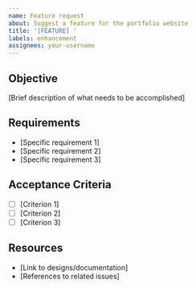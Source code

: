 ```yaml
---
name: Feature request
about: Suggest a feature for the portfolio website
title: '[FEATURE] '
labels: enhancement
assignees: your-username
---
```


## Objective
[Brief description of what needs to be accomplished]

## Requirements
- [Specific requirement 1]
- [Specific requirement 2]
- [Specific requirement 3]

## Acceptance Criteria
- [ ] [Criterion 1]
- [ ] [Criterion 2]
- [ ] [Criterion 3]

## Resources
- [Link to designs/documentation]
- [References to related issues]